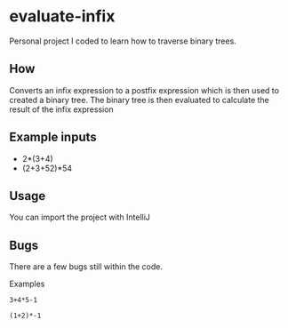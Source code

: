 evaluate-infix
==============

Personal project I coded to learn how to traverse binary trees.

How
----
Converts an infix expression to a postfix expression which is then used to created a binary tree. The binary tree is then evaluated to calculate the result of the infix expression

Example inputs
--------------
- 2*(3+4)
- (2+3+52)*54

Usage
------
You can import the project with IntelliJ

Bugs
-----
There are a few bugs still within the code.

Examples

    3+4*5-1

    (1+2)*-1
	
